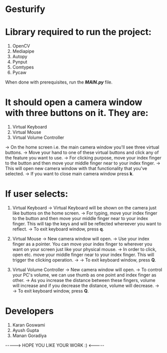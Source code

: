 # Gesturify

# Library required to run the project:
1. OpenCV
2. Mediapipe
3. Autopy
4. Pynput
5. Comtypes
6. Pycaw

When done with prerequisites, run the ***MAIN.py*** file.

# It should open a camera window with three buttons on it. They are:
1. Virtual Keyboard
2. Virtual Mouse
3. Virtual Volume Controller

-> On the home screen i.e. the main camera window you'll see three virtual buttons.
-> Move your hand to one of these virtual buttons and click any of the feature you want to use.
-> For clicking purpose, move your index finger to the button and then move your middle finger near to your index finger.
-> This will open new camera window with that functionality that you've selected.
-> If you want to close main camera window press **k**.

# If user selects:
1. Virtual Keyboard
-> Virtual Keyboard will be shown on the camera just like buttons on the home screen.
-> For typing, move your index finger to the button and then move your middle finger near to your index finger. This will tap the keys and will be reflected whereever you want to reflect.
-> To exit keyboard window, press **q**.

2. Virtual Mouse
-> New camera window will open.
-> Use your index finger as a pointer. You can move your index finger to wherever you want on your screen just like your physical mouse.
-> In order to click, open etc. move your middle finger near to your index finger. This will trigger the clicking operation.
-> -> To exit keyboard window, press **Q**.

3. Virtual Volume Controller
-> New camera window will open.
-> To control your PC's volume, we can use thumb as one point and index finger as other.
-> As you increase the distance between these fingers, volume will increase and if you decrease the distance, volume will decrease.
-> -> To exit keyboard window, press **Q**.

# Developers

1. Karan Goswami
2. Ayush Gupta
3. Manan Goradiya

-----> HOPE YOU LIKE YOUR WORK :) <-----
